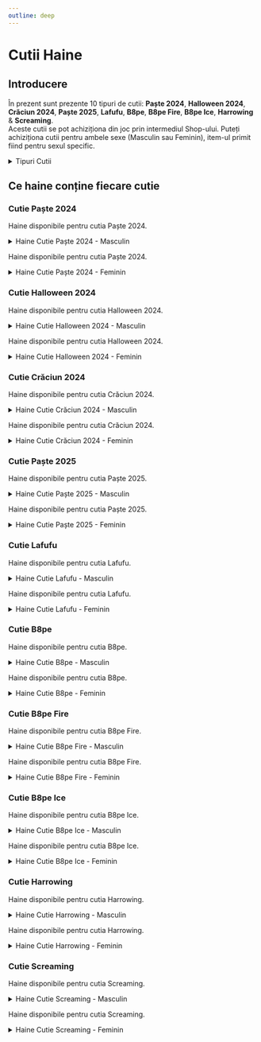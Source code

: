 ```yaml
---
outline: deep
---
```


# Cutii Haine

## Introducere

În prezent sunt prezente 10 tipuri de cutii: **Paște 2024**, **Halloween 2024**, **Crăciun 2024**, **Paște 2025**, **Lafufu**, **B8pe**, **B8pe Fire**, **B8pe Ice**, **Harrowing** & **Screaming**.
<br/>
Aceste cutii se pot achiziționa din joc prin intermediul Shop-ului. Puteți achiziționa cutii pentru ambele sexe (Masculin sau Feminin), item-ul primit fiind pentru sexul specific.

<details>
  <summary>Tipuri Cutii</summary>
  <img src="https://assets.b-zone.ro/wiki/clothing-cases.png" alt="Clothing Cases">
</details>

## Ce haine conține fiecare cutie

### Cutie Paște 2024

Haine disponibile pentru cutia Paște 2024.

<details>
  <summary>Haine Cutie Paște 2024 - Masculin</summary>
  <img src="https://assets.b-zone.ro/wiki/easter_2024_m.gif" alt="Clothing Cases">
</details>

Haine disponibile pentru cutia Paște 2024.

<details>
  <summary>Haine Cutie Paște 2024 - Feminin</summary>
  <img src="https://assets.b-zone.ro/wiki/easter_2024_f.gif" alt="Clothing Cases">
</details>

### Cutie Halloween 2024

Haine disponibile pentru cutia Halloween 2024.

<details>
  <summary>Haine Cutie Halloween 2024 - Masculin</summary>
  <img src="https://assets.b-zone.ro/wiki/halloween_2024_m.gif" alt="Clothing Cases">
</details>

Haine disponibile pentru cutia Halloween 2024.

<details>
  <summary>Haine Cutie Halloween 2024 - Feminin</summary>
  <img src="https://assets.b-zone.ro/wiki/halloween_2024_f.png" alt="Clothing Cases">
</details>

### Cutie Crăciun 2024

Haine disponibile pentru cutia Crăciun 2024.

<details>
  <summary>Haine Cutie Crăciun 2024 - Masculin</summary>
  <img src="https://assets.b-zone.ro/wiki/christmas_2024_m.gif" alt="Clothing Cases">
</details>

Haine disponibile pentru cutia Crăciun 2024.

<details>
  <summary>Haine Cutie Crăciun 2024 - Feminin</summary>
  <img src="https://assets.b-zone.ro/wiki/christmas_2024_f.gif" alt="Clothing Cases">
</details>

### Cutie Paște 2025

Haine disponibile pentru cutia Paște 2025.

<details>
  <summary>Haine Cutie Paște 2025 - Masculin</summary>
  <img src="https://assets.b-zone.ro/wiki/easter_2025_m.gif" alt="Clothing Cases">
</details>

Haine disponibile pentru cutia Paște 2025.

<details>
  <summary>Haine Cutie Paște 2025 - Feminin</summary>
  <img src="https://assets.b-zone.ro/wiki/easter_2025_f.gif" alt="Clothing Cases">
</details>

### Cutie Lafufu

Haine disponibile pentru cutia Lafufu.

<details>
  <summary>Haine Cutie Lafufu - Masculin</summary>
  <img src="https://assets.b-zone.ro/wiki/lafufu_m.gif" alt="Clothing Cases">
</details>

Haine disponibile pentru cutia Lafufu.

<details>
  <summary>Haine Cutie Lafufu - Feminin</summary>
  <img src="https://assets.b-zone.ro/wiki/lafufu_f.gif" alt="Clothing Cases">
</details>

### Cutie B8pe

Haine disponibile pentru cutia B8pe.

<details>
  <summary>Haine Cutie B8pe - Masculin</summary>
  <img src="https://assets.b-zone.ro/wiki/b8pe_m.gif" alt="Clothing Cases">
</details>

Haine disponibile pentru cutia B8pe.

<details>
  <summary>Haine Cutie B8pe - Feminin</summary>
  <img src="https://assets.b-zone.ro/wiki/b8pe_f.gif" alt="Clothing Cases">
</details>

### Cutie B8pe Fire

Haine disponibile pentru cutia B8pe Fire.

<details>
  <summary>Haine Cutie B8pe Fire - Masculin</summary>
  <img src="https://assets.b-zone.ro/wiki/b8pe_fire_m.gif" alt="Clothing Cases">
</details>

Haine disponibile pentru cutia B8pe Fire.

<details>
  <summary>Haine Cutie B8pe Fire - Feminin</summary>
  <img src="https://assets.b-zone.ro/wiki/b8pe_fire_f.gif" alt="Clothing Cases">
</details>

### Cutie B8pe Ice

Haine disponibile pentru cutia B8pe Ice.

<details>
  <summary>Haine Cutie B8pe Ice - Masculin</summary>
  <img src="https://assets.b-zone.ro/wiki/b8pe_ice_m.gif" alt="Clothing Cases">
</details>

Haine disponibile pentru cutia B8pe Ice.

<details>
  <summary>Haine Cutie B8pe Ice - Feminin</summary>
  <img src="https://assets.b-zone.ro/wiki/b8pe_ice_f.gif" alt="Clothing Cases">
</details>

### Cutie Harrowing

Haine disponibile pentru cutia Harrowing.

<details>
  <summary>Haine Cutie Harrowing - Masculin</summary>
  <img src="https://assets.b-zone.ro/wiki/harrowing_m.gif" alt="Clothing Cases">
</details>

Haine disponibile pentru cutia Harrowing.

<details>
  <summary>Haine Cutie Harrowing - Feminin</summary>
  <img src="https://assets.b-zone.ro/wiki/harrowing_f.gif" alt="Clothing Cases">
</details>

### Cutie Screaming

Haine disponibile pentru cutia Screaming.

<details>
  <summary>Haine Cutie Screaming - Masculin</summary>
  <img src="https://assets.b-zone.ro/wiki/screaming_m.gif" alt="Clothing Cases">
</details>

Haine disponibile pentru cutia Screaming.

<details>
  <summary>Haine Cutie Screaming - Feminin</summary>
  <img src="https://assets.b-zone.ro/wiki/screaming_f.gif" alt="Clothing Cases">
</details>